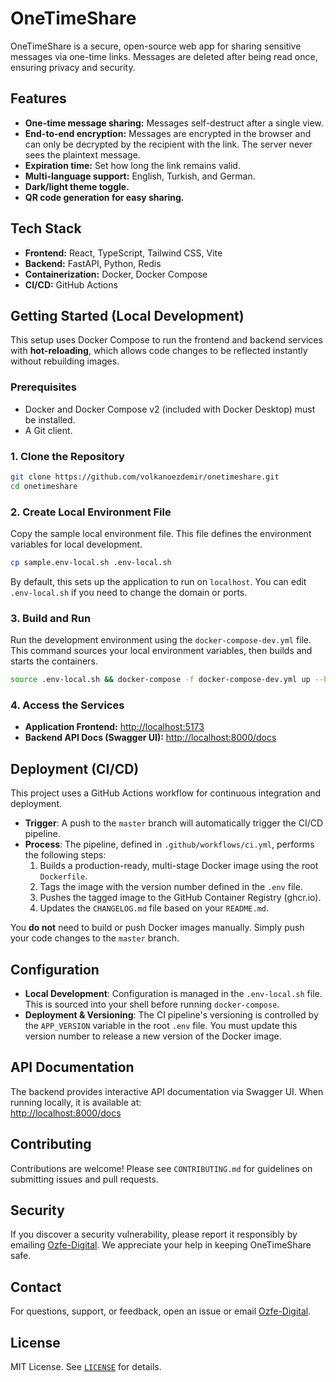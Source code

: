 # OneTimeShare

OneTimeShare is a secure, open-source web app for sharing sensitive messages via one-time links. Messages are deleted after being read once, ensuring privacy and security.

## Features

- **One-time message sharing:** Messages self-destruct after a single view.
- **End-to-end encryption:** Messages are encrypted in the browser and can only be decrypted by the recipient with the link. The server never sees the plaintext message.
- **Expiration time:** Set how long the link remains valid.
- **Multi-language support:** English, Turkish, and German.
- **Dark/light theme toggle.**
- **QR code generation for easy sharing.**

## Tech Stack

- **Frontend:** React, TypeScript, Tailwind CSS, Vite
- **Backend:** FastAPI, Python, Redis
- **Containerization:** Docker, Docker Compose
- **CI/CD:** GitHub Actions

## Getting Started (Local Development)

This setup uses Docker Compose to run the frontend and backend services with **hot-reloading**, which allows code changes to be reflected instantly without rebuilding images.

### Prerequisites

- Docker and Docker Compose v2 (included with Docker Desktop) must be installed.
- A Git client.

### 1. Clone the Repository
```sh
git clone https://github.com/volkanoezdemir/onetimeshare.git
cd onetimeshare
```

### 2. Create Local Environment File
Copy the sample local environment file. This file defines the environment variables for local development.
```sh
cp sample.env-local.sh .env-local.sh
```
By default, this sets up the application to run on `localhost`. You can edit `.env-local.sh` if you need to change the domain or ports.

### 3. Build and Run
Run the development environment using the `docker-compose-dev.yml` file. This command sources your local environment variables, then builds and starts the containers.
```sh
source .env-local.sh && docker-compose -f docker-compose-dev.yml up --build
```

### 4. Access the Services
- **Application Frontend:** [http://localhost:5173](http://localhost:5173)
- **Backend API Docs (Swagger UI):** [http://localhost:8000/docs](http://localhost:8000/docs)

## Deployment (CI/CD)

This project uses a GitHub Actions workflow for continuous integration and deployment.

- **Trigger**: A push to the `master` branch will automatically trigger the CI/CD pipeline.
- **Process**: The pipeline, defined in `.github/workflows/ci.yml`, performs the following steps:
    1.  Builds a production-ready, multi-stage Docker image using the root `Dockerfile`.
    2.  Tags the image with the version number defined in the `.env` file.
    3.  Pushes the tagged image to the GitHub Container Registry (ghcr.io).
    4.  Updates the `CHANGELOG.md` file based on your `README.md`.

You **do not** need to build or push Docker images manually. Simply push your code changes to the `master` branch.

## Configuration

- **Local Development**: Configuration is managed in the `.env-local.sh` file. This is sourced into your shell before running `docker-compose`.
- **Deployment & Versioning**: The CI pipeline's versioning is controlled by the `APP_VERSION` variable in the root `.env` file. You must update this version number to release a new version of the Docker image.

## API Documentation

The backend provides interactive API documentation via Swagger UI. When running locally, it is available at:<br>
[http://localhost:8000/docs](http://localhost:8000/docs)

## Contributing

Contributions are welcome! Please see `CONTRIBUTING.md` for guidelines on submitting issues and pull requests.

## Security

If you discover a security vulnerability, please report it responsibly by emailing [Ozfe-Digital](mailto:info@ozfe-digital.de). We appreciate your help in keeping OneTimeShare safe.

## Contact

For questions, support, or feedback, open an issue or email [Ozfe-Digital](mailto:info@ozfe-digital.de).

## License

MIT License. See [`LICENSE`](LICENSE) for details.